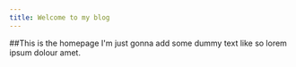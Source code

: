 ```yaml
---
title: Welcome to my blog
---
```

##This is the homepage
I'm just gonna add some  dummy text like so lorem ipsum dolour amet.
